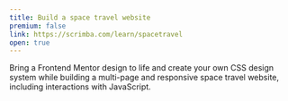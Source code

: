 ```yaml
---
title: Build a space travel website
premium: false
link: https://scrimba.com/learn/spacetravel
open: true
---
```

Bring a Frontend Mentor design to life and create your own CSS design system while building a multi-page and responsive space travel website, including interactions with JavaScript.